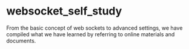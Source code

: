 # websocket_self_study
From the basic concept of web sockets to advanced settings, we have compiled what we have learned by referring to online materials and documents.
